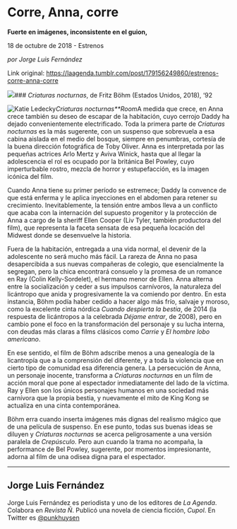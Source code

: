 # Corre, Anna, corre

**Fuerte en imágenes, inconsistente en el guion,**

18 de octubre de 2018 - Estrenos

_por Jorge Luis Fernández_

Link original: https://laagenda.tumblr.com/post/179156249860/estrenos-corre-anna-corre

![](https://64.media.tumblr.com/a20b0bdb511076040698a9b7f5e965ec/tumblr_inline_pgunh7jh5p1t6q87u_500.jpg)### *Criaturas nocturnas*, de Fritz Böhm (Estados Unidos, 2018), ‘92

![Katie Ledecky](https://64.media.tumblr.com/a20b0bdb511076040698a9b7f5e965ec/tumblr_inline_pgtiw7EjyE1t6q87u_400.jpg)*Criaturas nocturnas**Room*A medida que crece, en Anna crece también su deseo de escapar de la habitación, cuyo cerrojo Daddy ha dejado convenientemente electrificado. Toda la primera parte de *Criaturas nocturnas* es la más sugerente, con un suspenso que sobrevuela a esa cabina aislada en el medio del bosque, siempre en penumbras, cortesía de la buena dirección fotográfica de Toby Oliver. Anna es interpretada por las pequeñas actrices Arlo Mertz y Aviva Winick, hasta que al llegar la adolescencia el rol es ocupado por la británica Bel Powley, cuyo imperturbable rostro, mezcla de horror y estupefacción, es la imagen icónica del film.

Cuando Anna tiene su primer período se estremece; Daddy la convence de que está enferma y le aplica inyecciones en el abdomen para retener su crecimiento. Inevitablemente, la tensión entre ambos lleva a un conflicto que acaba con la internación del supuesto progenitor y la protección de Anna a cargo de la sheriff Ellen Cooper (Liv Tyler, también productora del film), que representa la faceta sensata de esa pequeña locación del Midwest donde se desenvuelve la historia.

Fuera de la habitación, entregada a una vida normal, el devenir de la adolescente no será mucho más fácil. La rareza de Anna no pasa desapercibida a sus nuevas compañeras de colegio, que esencialmente la segregan, pero la chica encontrará consuelo y la promesa de un romance en Ray (Colin Kelly-Sordelet), el hermano menor de Ellen. Anna alterna entre la socialización y ceder a sus impulsos carnívoros, la naturaleza del licántropo que anida y progresivamente la va comiendo por dentro. En esta instancia, Böhm podía haber cedido a hacer algo más frío, salvaje y moroso, como la excelente cinta nórdica *Cuando despierta la bestia*, de 2014 (la respuesta de licántropos a la celebrada *Déjame entrar*, de 2008), pero en cambio pone el foco en la transformación del personaje y su lucha interna, con deudas más claras a films clásicos como *Carrie* y *El hombre lobo americano*.

En ese sentido, el film de Böhm adscribe menos a una genealogía de la licantropía que a la comprensión del diferente, y a toda la violencia que en cierto tipo de comunidad esa diferencia genera. La persecución de Anna, un personaje inocente, transforma a *Criaturas nocturnas* en un film de acción moral que pone al espectador inmediatamente del lado de la víctima. Ray y Ellen son los únicos personajes humanos en una sociedad más carnívora que la propia bestia, y nuevamente el mito de King Kong se actualiza en una cinta contemporánea.

Böhm erra cuando inserta imágenes más dignas del realismo mágico que de una película de suspenso. En ese punto, todas sus buenas ideas se diluyen y *Criaturas nocturnas* se acerca peligrosamente a una versión paralela de *Crepúsculo*. Pero aun cuando la trama no acompaña, la performance de Bel Powley, sugerente, por momentos impresionante, adorna al film de una odisea digna para el espectador.

  




---

Jorge Luis Fernández
--------------------

 Jorge Luis Fernández es periodista y uno de los editores de *La Agenda*. Colabora en *Revista Ñ*. Publicó una novela de ciencia ficción, *Cupol*. En Twitter es [@punkhuysen](https://twitter.com/punkhuysen) 

